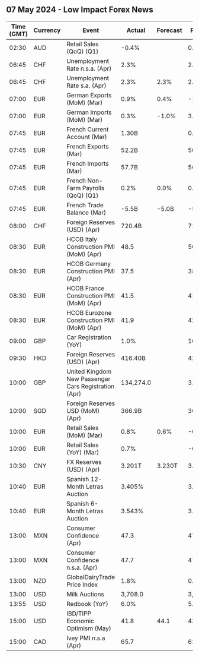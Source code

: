 ## 07 May 2024 - Low Impact Forex News

| Time (GMT) | Currency | Event | Actual | Forecast | Previous |
|------|----------|-------|--------|----------|----------|
| 02:30 | AUD | Retail Sales (QoQ) (Q1) | -0.4% |  | 0.4% |
| 06:45 | CHF | Unemployment Rate n.s.a. (Apr) | 2.3% |  | 2.4% |
| 06:45 | CHF | Unemployment Rate s.a. (Apr) | 2.3% | 2.3% | 2.3% |
| 07:00 | EUR | German Exports (MoM) (Mar) | 0.9% | 0.4% | -1.6% |
| 07:00 | EUR | German Imports (MoM) (Mar) | 0.3% | -1.0% | 3.0% |
| 07:45 | EUR | French Current Account (Mar) | 1.30B |  | 0.30B |
| 07:45 | EUR | French Exports (Mar) | 52.2B |  | 50.8B |
| 07:45 | EUR | French Imports (Mar) | 57.7B |  | 56.4B |
| 07:45 | EUR | French Non-Farm Payrolls (QoQ) (Q1) | 0.2% | 0.0% | 0.0% |
| 07:45 | EUR | French Trade Balance (Mar) | -5.5B | -5.0B | -5.6B |
| 08:00 | CHF | Foreign Reserves (USD) (Apr) | 720.4B |  | 715.6B |
| 08:30 | EUR | HCOB Italy Construction PMI (MoM) (Apr) | 48.5 |  | 50.3 |
| 08:30 | EUR | HCOB Germany Construction PMI (Apr) | 37.5 |  | 38.3 |
| 08:30 | EUR | HCOB France Construction PMI (MoM) (Apr) | 41.5 |  | 41.0 |
| 08:30 | EUR | HCOB Eurozone Construction PMI (MoM) (Apr) | 41.9 |  | 42.4 |
| 09:00 | GBP | Car Registration (YoY) | 1.0% |  | 10.4% |
| 09:30 | HKD | Foreign Reserves (USD) (Apr) | 416.40B |  | 423.50B |
| 10:00 | GBP | United Kingdom New Passenger Cars Registration (Apr) | 134,274.0 |  | 317,786.0 |
| 10:00 | SGD | Foreign Reserves USD (MoM) (Apr) | 366.9B |  | 368.5B |
| 10:00 | EUR | Retail Sales (MoM) (Mar) | 0.8% | 0.6% | -0.3% |
| 10:00 | EUR | Retail Sales (YoY) (Mar) | 0.7% |  | -0.5% |
| 10:30 | CNY | FX Reserves (USD) (Apr) | 3.201T | 3.230T | 3.246T |
| 10:40 | EUR | Spanish 12-Month Letras Auction | 3.405% |  | 3.423% |
| 10:40 | EUR | Spanish 6-Month Letras Auction | 3.543% |  | 3.621% |
| 13:00 | MXN | Consumer Confidence (Apr) | 47.3 |  | 47.3 |
| 13:00 | MXN | Consumer Confidence n.s.a. (Apr) | 47.7 |  | 47.4 |
| 13:00 | NZD | GlobalDairyTrade Price Index | 1.8% |  | 0.1% |
| 13:00 | USD | Milk Auctions | 3,708.0 |  | 3,590.0 |
| 13:55 | USD | Redbook (YoY) | 6.0% |  | 5.5% |
| 15:00 | USD | IBD/TIPP Economic Optimism (May) | 41.8 | 44.1 | 43.2 |
| 15:00 | CAD | Ivey PMI n.s.a (Apr) | 65.7 |  | 63.0 |
